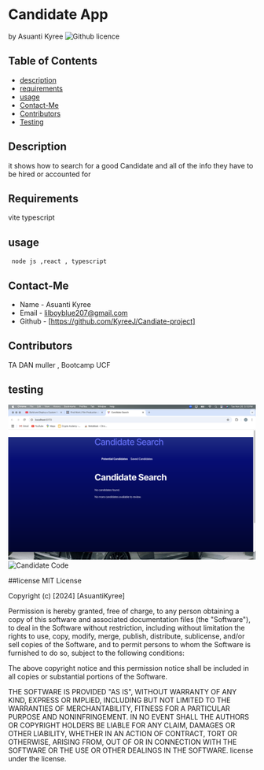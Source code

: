 # Candidate App

  by Asuanti Kyree
  ![Github licence](https://choosealicense.com/licenses/mit/#)
  ## Table of Contents 
  * [ description](#description)
  * [requirements](#requirments)
  * [usage](#usage)
  * [Contact-Me](#Contact-Me)
  * [Contributors](#Contributors)
  * [Testing](#testing)
  ## Description
  it shows how to search for a good Candidate and all of the info they have to be hired or    accounted for 
  ## Requirements
  vite typescript 
  ## usage
     node js ,react , typescript     
  ## Contact-Me
  * Name - Asuanti Kyree
  * Email - lilboyblue207@gmail.com
  * Github - [https://github.com/KyreeJ/Candiate-project]
  ## Contributors
  TA DAN muller , Bootcamp UCF
  
  ## testing
  ![Candidate screenshot](Candidate.png)
  ![Candidate Code](<Screenshot 2024-11-26 at 5.15.08 PM.png>)
  
  

  
  ##license
  MIT License

Copyright (c) [2024] [AsuantiKyree]

Permission is hereby granted, free of charge, to any person obtaining a copy
of this software and associated documentation files (the "Software"), to deal
in the Software without restriction, including without limitation the rights
to use, copy, modify, merge, publish, distribute, sublicense, and/or sell
copies of the Software, and to permit persons to whom the Software is
furnished to do so, subject to the following conditions:

The above copyright notice and this permission notice shall be included in all
copies or substantial portions of the Software.

THE SOFTWARE IS PROVIDED "AS IS", WITHOUT WARRANTY OF ANY KIND, EXPRESS OR
IMPLIED, INCLUDING BUT NOT LIMITED TO THE WARRANTIES OF MERCHANTABILITY,
FITNESS FOR A PARTICULAR PURPOSE AND NONINFRINGEMENT. IN NO EVENT SHALL THE
AUTHORS OR COPYRIGHT HOLDERS BE LIABLE FOR ANY CLAIM, DAMAGES OR OTHER
LIABILITY, WHETHER IN AN ACTION OF CONTRACT, TORT OR OTHERWISE, ARISING FROM,
OUT OF OR IN CONNECTION WITH THE SOFTWARE OR THE USE OR OTHER DEALINGS IN THE
SOFTWARE.
  license under the  license.